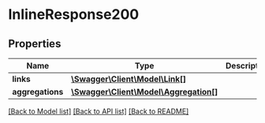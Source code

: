 # InlineResponse200

## Properties
Name | Type | Description | Notes
------------ | ------------- | ------------- | -------------
**links** | [**\Swagger\Client\Model\Link[]**](Link.md) |  | [optional] 
**aggregations** | [**\Swagger\Client\Model\Aggregation[]**](Aggregation.md) |  | [optional] 

[[Back to Model list]](../README.md#documentation-for-models) [[Back to API list]](../README.md#documentation-for-api-endpoints) [[Back to README]](../README.md)


